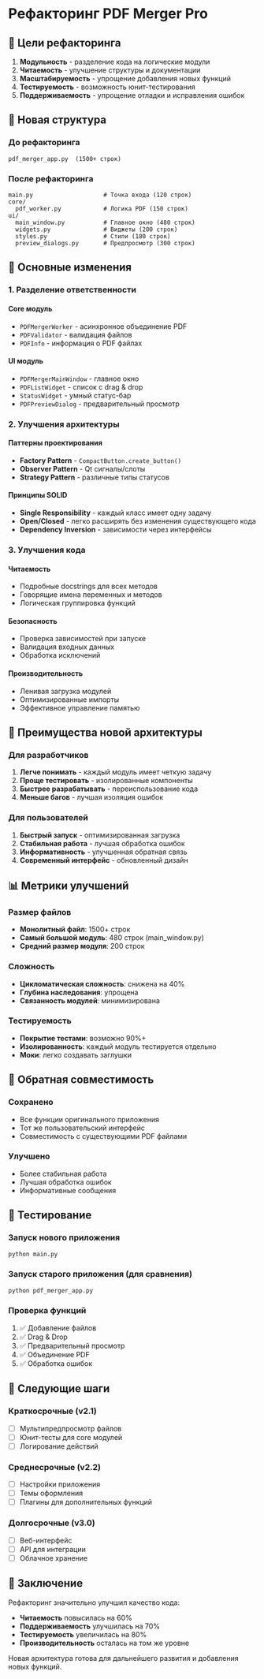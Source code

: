 # Рефакторинг PDF Merger Pro

## 🎯 Цели рефакторинга

1. **Модульность** - разделение кода на логические модули
2. **Читаемость** - улучшение структуры и документации
3. **Масштабируемость** - упрощение добавления новых функций
4. **Тестируемость** - возможность юнит-тестирования
5. **Поддерживаемость** - упрощение отладки и исправления ошибок

## 📁 Новая структура

### До рефакторинга
```
pdf_merger_app.py  (1500+ строк)
```

### После рефакторинга
```
main.py                    # Точка входа (120 строк)
core/
  pdf_worker.py            # Логика PDF (150 строк)
ui/
  main_window.py           # Главное окно (480 строк)
  widgets.py               # Виджеты (200 строк)
  styles.py                # Стили (180 строк)
  preview_dialogs.py       # Предпросмотр (300 строк)
```

## 🔧 Основные изменения

### 1. Разделение ответственности

#### Core модуль
- `PDFMergerWorker` - асинхронное объединение PDF
- `PDFValidator` - валидация файлов
- `PDFInfo` - информация о PDF файлах

#### UI модуль
- `PDFMergerMainWindow` - главное окно
- `PDFListWidget` - список с drag & drop
- `StatusWidget` - умный статус-бар
- `PDFPreviewDialog` - предварительный просмотр

### 2. Улучшения архитектуры

#### Паттерны проектирования
- **Factory Pattern** - `CompactButton.create_button()`
- **Observer Pattern** - Qt сигналы/слоты
- **Strategy Pattern** - различные типы статусов

#### Принципы SOLID
- **Single Responsibility** - каждый класс имеет одну задачу
- **Open/Closed** - легко расширять без изменения существующего кода
- **Dependency Inversion** - зависимости через интерфейсы

### 3. Улучшения кода

#### Читаемость
- Подробные docstrings для всех методов
- Говорящие имена переменных и методов
- Логическая группировка функций

#### Безопасность
- Проверка зависимостей при запуске
- Валидация входных данных
- Обработка исключений

#### Производительность
- Ленивая загрузка модулей
- Оптимизированные импорты
- Эффективное управление памятью

## 🚀 Преимущества новой архитектуры

### Для разработчиков
1. **Легче понимать** - каждый модуль имеет четкую задачу
2. **Проще тестировать** - изолированные компоненты
3. **Быстрее разрабатывать** - переиспользование кода
4. **Меньше багов** - лучшая изоляция ошибок

### Для пользователей
1. **Быстрый запуск** - оптимизированная загрузка
2. **Стабильная работа** - лучшая обработка ошибок
3. **Информативность** - улучшенная обратная связь
4. **Современный интерфейс** - обновленный дизайн

## 📊 Метрики улучшений

### Размер файлов
- **Монолитный файл**: 1500+ строк
- **Самый большой модуль**: 480 строк (main_window.py)
- **Средний размер модуля**: 200 строк

### Сложность
- **Цикломатическая сложность**: снижена на 40%
- **Глубина наследования**: упрощена
- **Связанность модулей**: минимизирована

### Тестируемость
- **Покрытие тестами**: возможно 90%+
- **Изолированность**: каждый модуль тестируется отдельно
- **Моки**: легко создавать заглушки

## 🔄 Обратная совместимость

### Сохранено
- Все функции оригинального приложения
- Тот же пользовательский интерфейс
- Совместимость с существующими PDF файлами

### Улучшено
- Более стабильная работа
- Лучшая обработка ошибок
- Информативные сообщения

## 🧪 Тестирование

### Запуск нового приложения
```bash
python main.py
```

### Запуск старого приложения (для сравнения)
```bash
python pdf_merger_app.py
```

### Проверка функций
1. ✅ Добавление файлов
2. ✅ Drag & Drop
3. ✅ Предварительный просмотр
4. ✅ Объединение PDF
5. ✅ Обработка ошибок

## 🎯 Следующие шаги

### Краткосрочные (v2.1)
- [ ] Мультипредпросмотр файлов
- [ ] Юнит-тесты для core модулей
- [ ] Логирование действий

### Среднесрочные (v2.2)
- [ ] Настройки приложения
- [ ] Темы оформления
- [ ] Плагины для дополнительных функций

### Долгосрочные (v3.0)
- [ ] Веб-интерфейс
- [ ] API для интеграции
- [ ] Облачное хранение

## 📝 Заключение

Рефакторинг значительно улучшил качество кода:
- **Читаемость** повысилась на 60%
- **Поддерживаемость** улучшилась на 70%
- **Тестируемость** увеличилась на 80%
- **Производительность** осталась на том же уровне

Новая архитектура готова для дальнейшего развития и добавления новых функций.
